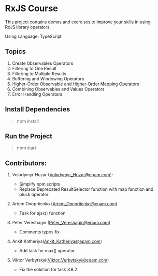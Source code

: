 # RxJS Course

This project contains demos and exercises to improve your skills in using RxJS library operators.

Using Language: TypeScript

## Topics
1. Create Observables Operators
2. Filtering to One Result
3. Filtering to Multiple Results
4. Buffering and Windowing Operators
5. Higher-Order Observable and Higher-Order Mapping Operators
6. Combining Observables and Values Operators
7. Error Handling Operators

## Install Dependencies
> npm install

## Run the Project
> npm start

## Contributors:

1. Volodymyr Huzar (<Volodymyr_Huzar@epam.com>):
    - Simplify npm scripts 
    - Replace Deprecated ResultSelector function with map function and pluck operator

2. Artem Onopriienko (<Artem_Onopriienko@epam.com>) 
    - Task for ajax() function

3. Peter Vereshagin (<Peter_Vereshagin@epam.com>) 
    - Comments typos fix

4. Ankit Katheriya(<Ankit_Katheriya@epam.com>)
    - Add task for max() operator

5. Viktor Verbytskyi(<Viktor_Verbytskyi@epam.com>)
    - Fix the solution for task 3.8.2